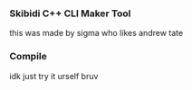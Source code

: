 ### Skibidi C++ CLI Maker Tool
this was made by sigma who likes andrew tate

### Compile
idk just try it urself bruv
